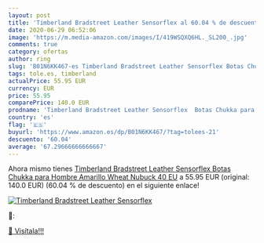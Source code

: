 ```yaml
---
layout: post
title: 'Timberland Bradstreet Leather Sensorflex al 60.04 % de descuento'
date: 2020-06-29 06:52:06
image: 'https://m.media-amazon.com/images/I/419WSQXQ6HL._SL200_.jpg'
comments: true
category: ofertas
author: ring
slug: 'B01N6KK467-es Timberland Bradstreet Leather Sensorflex Botas Chukka para...'
tags: tole.es, timberland
actualPrice: 55.95 EUR
currency: EUR
price: 55.95
comparePrice: 140.0 EUR
prodname: 'Timberland Bradstreet Leather Sensorflex  Botas Chukka para Hombre  Amarillo Wheat Nubuck  40 EU'
country: 'es'
flag: '🇪🇸'
buyurl: 'https://www.amazon.es/dp/B01N6KK467/?tag=tolees-21'
descuento: '60.04'
average: '67.29666666666667'
---
```


Ahora mismo tienes [Timberland Bradstreet Leather Sensorflex  Botas Chukka para Hombre  Amarillo Wheat Nubuck  40 EU](https://www.amazon.es/dp/B01N6KK467/?tag=tolees-21) a 55.95 EUR (original: 140.0 EUR) (60.04 %  de descuento) en el siguiente enlace!

[![Timberland Bradstreet Leather Sensorflex](https://m.media-amazon.com/images/I/419WSQXQ6HL._SL200_.jpg)](https://www.amazon.es/dp/B01N6KK467/?tag=tolees-21)

🔎:


[🛒 Visítala!!!](https://www.amazon.es/dp/B01N6KK467/?tag=tolees-21)
